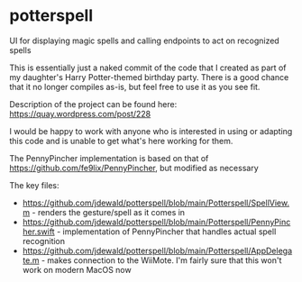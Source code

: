 # potterspell
UI for displaying magic spells and calling endpoints to act on recognized spells

This is essentially just a naked commit of the code that I created as part of my daughter's Harry Potter-themed birthday party.
There is a good chance that it no longer compiles as-is, but feel free to use it as you see fit.

Description of the project can be found here: https://quay.wordpress.com/post/228

I would be happy to work with anyone who is interested in using or adapting this code and is unable to get what's here working for them.

The PennyPincher implementation is based on that of https://github.com/fe9lix/PennyPincher, but modified as necessary

The key files:
* https://github.com/jdewald/potterspell/blob/main/Potterspell/SpellView.m - renders the gesture/spell as it comes in
* https://github.com/jdewald/potterspell/blob/main/Potterspell/PennyPincher.swift - implementation of PennyPincher that handles actual spell recognition
* https://github.com/jdewald/potterspell/blob/main/Potterspell/AppDelegate.m - makes connection to the WiiMote. I'm fairly sure that this won't work on modern MacOS now


